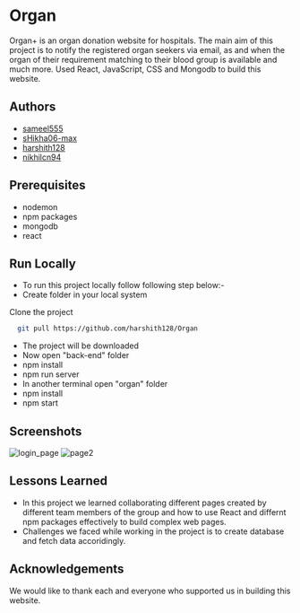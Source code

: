 # Organ

Organ+ is an organ donation website for hospitals. The main aim of this project is to notify the registered organ seekers via email, as and when the organ of their requirement matching to their blood group is available and much more. Used React, JavaScript, CSS and Mongodb to build this website.

## Authors

- [sameel555](https://github.com/sameel555)
- [sHikha06-max](https://github.com/sHikha06-max)
- [harshith128](https://github.com/harshith128)
- [nikhilcn94](https://github.com/nikhilcn94)
## Prerequisites
- nodemon 
- npm packages
- mongodb
- react

## Run Locally
- To run this project locally follow following step below:-
- Create folder in your local system

Clone the project

```bash
  git pull https://github.com/harshith128/Organ
```
- The project will be downloaded
- Now open "back-end" folder 
- npm install
- npm run server
- In another terminal open "organ" folder 
- npm install
- npm start


## Screenshots
![login_page](https://user-images.githubusercontent.com/88575764/142027843-c014842f-6411-4bd3-a889-d725f2411602.png)
![page2](https://user-images.githubusercontent.com/88575764/142027991-5b037747-8740-43a8-8d39-277b56c97353.png)

## Lessons Learned

- In this project we learned collaborating different pages created by different team members of the group and how to use React and differnt npm packages effectively to build complex web pages.
- Challenges we faced while working in the project is to create database and fetch data accoridingly.

  
## Acknowledgements
We would like to thank each and everyone who supported us in building this website. 

  
